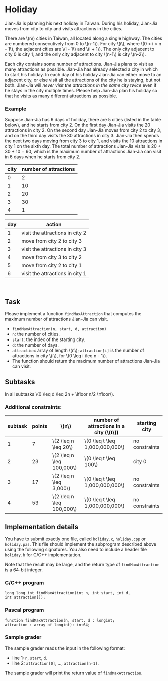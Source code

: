 # Holiday

Jian-Jia is planning his next holiday in Taiwan.  During his holiday, Jian-Jia moves from city to city and visits attractions in the cities.  

There are \\(n\\) cities in Taiwan, all located along a single highway. The cities are numbered consecutively from 0 to \\(n-1\\).   For city \\(i\\), where \\(0 < i < n - 1\\), the adjacent cities are \\(i - 1\\) and \\(i + 1\\). The only city adjacent to city 0 is city 1, and the only city adjacent to city \\(n-1\\) is city \\(n-2\\).

Each city contains some number of attractions. Jian-Jia plans to visit as many attractions as possible.  Jian-Jia has already selected a city in which to start his holiday.  In each day of his holiday Jian-Jia can either move to an adjacent city, or else visit all the attractions of the city he is staying, but not both.  Jian-Jia will *never visit the attractions in the same city twice* even if he stays in the city multiple times.  Please help Jian-Jia plan his holiday so that he visits as many different attractions as possible.

### Example

Suppose Jian-Jia has 6 days of holiday, there are 5 cities (listed in the table below), and he starts from city 2.  On the first day Jian-Jia visits the 20 attractions in city 2.  On the second day Jian-Jia moves from city 2 to city 3, and on the third day visits the 30 attractions in city 3.  Jian-Jia then spends the next two days moving from city 3 to city 1, and visits the 10 attractions in city 1 on the sixth day.  The total number of attractions Jian-Jia visits is 20 + 30 + 10 = 60, which is the maximum number of attractions Jian-Jia can visit in 6 days when he starts from city 2.

| city | number of attractions |
| ---- | --------------------- |
| 0 | 2 |
| 1 | 10 |
| 2 | 20 |
| 3 | 30 |
| 4 | 1 |

| day | action |
| --- | ------ |
| 1 | visit the attractions in city 2 |
| 2 | move from city 2 to city 3 |
| 3 | visit the attractions in city 3 |
| 4 | move from city 3 to city 2 |
| 5 | move from city 2 to city 1 | 
| 6 | visit the attractions in city 1 |
<br>

## Task

Please implement a function `findMaxAttraction` that computes the maximum number of attractions Jian-Jia can visit.

* `findMaxAttraction(n, start, d, attraction)`
 * `n`: the number of cities.
 * `start`: the index of the starting city.
 * `d`: the number of days.  
 * `attraction`: array of length \\(n\\); `attraction[i]` is the number of attractions in city \\(i\\), for \\(0 \leq i \leq n - 1\\).
 * The function should return the maximum number of attractions Jian-Jia can visit.

## Subtasks

In all subtasks \\(0 \leq d \leq 2n + \lfloor n/2 \rfloor\\).

### Additional constraints:

| subtask | points | \\(n\\) | number of attractions in a city (\\(t\\)) | starting city |
| ----- | ----- | ----- | ----- | ----- |
| 1 | 7 | \\(2 \leq n \leq 20\\) | \\(0 \leq t \leq 1,000,000,000\\) | no constraints |
| 2 | 23 | \\(2 \leq n \leq 100,000\\) | \\(0 \leq t \leq 100\\) |  city 0 |
| 3 | 17 | \\(2 \leq n \leq 3,000\\) | \\(0 \leq t \leq 1,000,000,000\\) | no constraints |
| 4 | 53 | \\(2 \leq n \leq 100,000\\) | \\(0 \leq t \leq 1,000,000,000\\) | no constraints |

## Implementation details

You have to submit exactly one file, called `holiday.c`, `holiday.cpp` or `holiday.pas`. This file should implement the subprogram described above using the following signatures.  You also need to include a header file `holiday.h` for C/C++ implementation.  

Note that the result may be large, and the return type of `findMaxAttraction` is a 64-bit integer.

### C/C++ program

```
long long int findMaxAttraction(int n, int start, int d,
int attraction[]);
```

### Pascal program

```
function findMaxAttraction(n, start, d : longint;
attraction : array of longint): int64;
```

### Sample grader

The sample grader reads the input in the following format:

* line 1: `n`, `start`, `d`.
* line 2: `attraction[0]`, ..., `attraction[n-1]`.

The sample grader will print the return value of `findMaxAttraction`.



